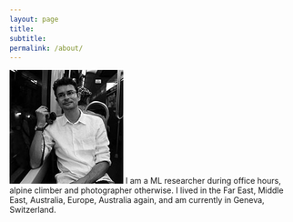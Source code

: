 ```yaml
---
layout: page
title:
subtitle:
permalink: /about/
---
```


![](/images/IMG_0192-v200.jpg) I am a ML researcher during office hours, alpine climber and photographer otherwise.
I lived in the Far East, Middle East, Australia, Europe, Australia again, and am currently in Geneva, Switzerland.
